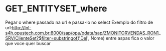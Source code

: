 # GET_ENTITYSET_where
Pegar o where passado na url e passa-lo no select
Exemplo do filtro de url:http://lnl-s4h.opustech.com.br:8000/sap/opu/odata/sap/ZMONITORVENDAS_RON1_SRV/ClienteSet?$filter=substringof('Del', Nome)
entre aspas fica o valor que voce quer buscar
